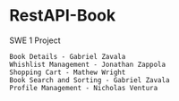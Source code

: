 # RestAPI-Book
SWE 1 Project

```
Book Details - Gabriel Zavala
Whishlist Management - Jonathan Zappola
Shopping Cart - Mathew Wright
Book Search and Sorting - Gabriel Zavala
Profile Management - Nicholas Ventura
```
